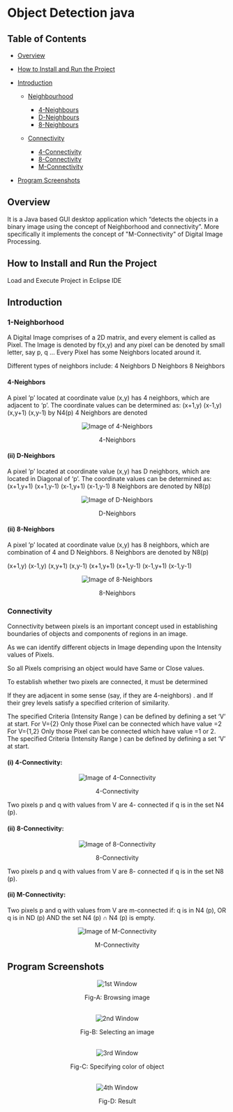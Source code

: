 # Object Detection java

## Table of Contents
* <a href = "#Overview_Head" > Overview </a> 

* <a href = "#Installation" > How to Install and Run the Project </a> 

* <a href = "#Int" > Introduction </a> 

  * <a href = "#Neighbour" > Neighbourhood </a>
    * <a href = "#4neighbours" > 4-Neighbours </a> 
    * <a href = "#Dneighbours" >  D-Neighbours </a>
    * <a href = "#8neighbours" > 8-Neighbours </a>
          
  * <a href = "#Connectivity" > Connectivity </a>
    * <a href = "#4connectivity" > 4-Connectivity </a> 
    * <a href = "#8connectivity" >   8-Connectivity </a>
    * <a href = "#Mconnectivity" >   M-Connectivity </a>
   
* <a href = "#Scr" > Program Screenshots </a>  
         
## <div id = "Overview_Head"> Overview </div>       

It is a Java based GUI desktop application which “detects the objects in a binary image using the concept of Neighborhood and connectivity”. More specifically it implements the concept of "M-Connectivity" of Digital Image Processing.

## <div id = "Installation"> How to Install and Run the Project </div>
Load and Execute Project in Eclipse IDE
## <div id = "Int"> Introduction </div>

### <div id = "Neighbour"> 1-Neighborhood </div>

A Digital Image comprises of a 2D matrix, and every element is called as Pixel.
The Image is denoted by f(x,y) and any pixel can be denoted by small letter, say p, q …
Every Pixel has some Neighbors located around it.

Different types of neighbors include:
4 Neighbors
D Neighbors
8 Neighbors

#### <div id = "4neighbours"> 4-Neighbors </div>

A pixel ’p’ located at coordinate value (x,y) has 4 neighbors, which are adjacent to ‘p’.
The coordinate values can be determined as:
(x+1,y)
(x-1,y)
(x,y+1)
(x,y-1)
by N4(p) 4 Neighbors are denoted

 <p align = 'center'>
 <img src = "ScreenShots/Neighbors/4Neighbors.png"  alt = "Image of 4-Neighbors" >
</p>
 
 <div align = "center">
  <figcaption align = "center"> 4-Neighbors  </figcaption>
 </div>

#### <div id = "Dneighbours"> (ii) D-Neighbors </div>

A pixel ’p’ located at coordinate value (x,y) has D neighbors, which are located in Diagonal of  ‘p’.
The coordinate values can be determined as:
(x+1,y+1)
(x+1,y-1)
(x-1,y+1)
(x-1,y-1)
8 Neighbors are denoted by N8(p)

 <p align = 'center'>
 <img src = "ScreenShots/Neighbors/DNeighbors.png"  alt = "Image of D-Neighbors" >
</p>
 
 <div align = "center">
  <figcaption align = "center"> D-Neighbors  </figcaption>
 </div>

#### <div id = "8neighbours"> (ii) 8-Neighbors </div>

A pixel ’p’ located at coordinate value (x,y) has 8 neighbors, which are combination of 4 and D Neighbors.
8 Neighbors are denoted by N8(p)

(x+1,y)
(x-1,y)
(x,y+1)
(x,y-1)
(x+1,y+1)
(x+1,y-1)
(x-1,y+1)
(x-1,y-1)

<p align = 'center'>
 <img src = "ScreenShots/Neighbors/8Neighbors.png"  alt = "Image of 8-Neighbors" >
</p>
 
 <div align = "center">
  <figcaption align = "center"> 8-Neighbors  </figcaption>
 </div>

### <div id = "Connectivity"> Connectivity </div>

Connectivity between pixels is an important concept used in establishing boundaries of objects and components of regions in an image. 

As we can identify different objects in Image depending upon the Intensity values of Pixels.

So all Pixels comprising an object would have Same or Close values.

To establish whether two pixels are connected, it must be determined 

If they are adjacent in some sense (say, if they are 4-neighbors) .
and
If their grey levels satisfy a specified criterion of similarity.

The specified Criteria (Intensity Range ) can be defined by defining a set ‘V’ at start.
For V={2}
Only those Pixel can be connected which have value =2
For V={1,2}
Only those Pixel can be connected which have value =1 or 2.
The specified Criteria (Intensity Range ) can be defined by defining a set ‘V’ at start.

#### <div id = "4connectivity"> (i) 4-Connectivity: </div>

<p align = 'center'>
 <img src = "ScreenShots/Connectivity/4Connectivity.png"  alt = "Image of 4-Connectivity" >
</p>
 
 <div align = "center">
  <figcaption align = "center"> 4-Connectivity  </figcaption>
 </div>

Two pixels p and q with values from V are 4- connected if q is in the set N4 (p).

#### <div id = "8connectivity"> (ii) 8-Connectivity: </div>

<p align = 'center'>
 <img src = "ScreenShots/Connectivity/8Connectivity.png"  alt = "Image of 8-Connectivity" >
</p>
 
 <div align = "center">
  <figcaption align = "center"> 8-Connectivity  </figcaption>
 </div>


Two pixels p and q with values from V are 8- connected if q is in the set N8 (p). 
      
#### <div id = "Mconnectivity"> (ii) M-Connectivity: </div>

Two pixels p and q with values from V are m-connected if:
       q is in N4 (p), 	OR
       q is in ND (p) AND the set  N4 (p) ∩  N4 			(p) is empty.

<p align = 'center'>
 <img src = "ScreenShots/Connectivity/MConnectivity.png"  alt = "Image of M-Connectivity" >
</p>
 
 <div align = "center">
  <figcaption align = "center"> M-Connectivity  </figcaption>
 </div>


## <div id = "Scr">  Program Screenshots </div>

<p align = 'center'>
 <img src = "ScreenShots/UI/FirstWindow.png"  alt = "1st Window" >
</p>
 
 <div align = "center">
  <figcaption align = "center"> Fig-A: Browsing image </figcaption>
 </div> </br>
 
 <p align = 'center'>
 <img src = "ScreenShots/UI/SecondWindow.png"  alt = "2nd Window" >
</p>
 
 <div align = "center">
  <figcaption align = "center"> Fig-B: Selecting an image </figcaption>
 </div> </br>
 
 <p align = 'center'>
 <img src = "ScreenShots/UI/ThirdWindow.png"  alt = "3rd Window" >
</p>
 
 <div align = "center">
  <figcaption align = "center"> Fig-C: Specifying color of object  </figcaption>
 </div> </br>

 <p align = 'center'>
 <img src = "ScreenShots/UI/FinalOutputWindow.png"  alt = "4th Window" >
</p>
 
 <div align = "center">
  <figcaption align = "center"> Fig-D: Result  </figcaption>
 </div>
 
 
